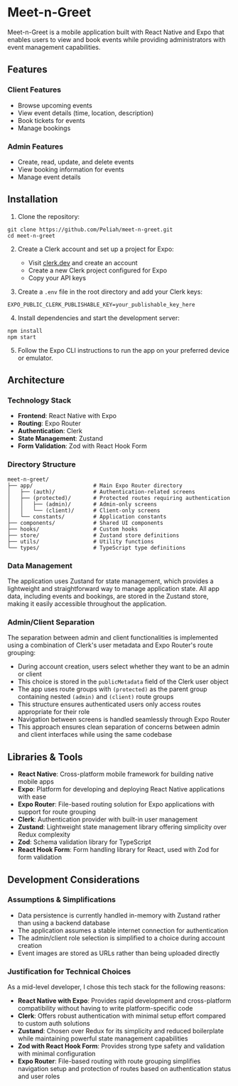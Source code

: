 # Meet-n-Greet

Meet-n-Greet is a mobile application built with React Native and Expo that enables users to view and book events while providing administrators with event management capabilities.

## Features

### Client Features
- Browse upcoming events
- View event details (time, location, description)
- Book tickets for events
- Manage bookings

### Admin Features
- Create, read, update, and delete events
- View booking information for events
- Manage event details

## Installation

1. Clone the repository:
```
git clone https://github.com/Peliah/meet-n-greet.git
cd meet-n-greet
```

2. Create a Clerk account and set up a project for Expo:
   - Visit [clerk.dev](https://clerk.dev/) and create an account
   - Create a new Clerk project configured for Expo
   - Copy your API keys

3. Create a `.env` file in the root directory and add your Clerk keys:
```
EXPO_PUBLIC_CLERK_PUBLISHABLE_KEY=your_publishable_key_here
```

4. Install dependencies and start the development server:
```
npm install
npm start
```

5. Follow the Expo CLI instructions to run the app on your preferred device or emulator.

## Architecture

### Technology Stack
- **Frontend**: React Native with Expo
- **Routing**: Expo Router
- **Authentication**: Clerk
- **State Management**: Zustand
- **Form Validation**: Zod with React Hook Form

### Directory Structure
```
meet-n-greet/
├── app/                   # Main Expo Router directory
│   ├── (auth)/            # Authentication-related screens
│   ├── (protected)/       # Protected routes requiring authentication
│   │   ├── (admin)/       # Admin-only screens
│   │   └── (client)/      # Client-only screens
│   └── constants/         # Application constants
├── components/            # Shared UI components
├── hooks/                 # Custom hooks
├── store/                 # Zustand store definitions
├── utils/                 # Utility functions
└── types/                 # TypeScript type definitions
```

### Data Management
The application uses Zustand for state management, which provides a lightweight and straightforward way to manage application state. All app data, including events and bookings, are stored in the Zustand store, making it easily accessible throughout the application.

### Admin/Client Separation
The separation between admin and client functionalities is implemented using a combination of Clerk's user metadata and Expo Router's route grouping:
- During account creation, users select whether they want to be an admin or client
- This choice is stored in the `publicMetadata` field of the Clerk user object
- The app uses route groups with `(protected)` as the parent group containing nested `(admin)` and `(client)` route groups
- This structure ensures authenticated users only access routes appropriate for their role
- Navigation between screens is handled seamlessly through Expo Router
- This approach ensures clean separation of concerns between admin and client interfaces while using the same codebase

## Libraries & Tools

- **React Native**: Cross-platform mobile framework for building native mobile apps
- **Expo**: Platform for developing and deploying React Native applications with ease
- **Expo Router**: File-based routing solution for Expo applications with support for route grouping
- **Clerk**: Authentication provider with built-in user management
- **Zustand**: Lightweight state management library offering simplicity over Redux complexity
- **Zod**: Schema validation library for TypeScript
- **React Hook Form**: Form handling library for React, used with Zod for form validation

## Development Considerations

### Assumptions & Simplifications
- Data persistence is currently handled in-memory with Zustand rather than using a backend database
- The application assumes a stable internet connection for authentication
- The admin/client role selection is simplified to a choice during account creation
- Event images are stored as URLs rather than being uploaded directly

### Justification for Technical Choices
As a mid-level developer, I chose this tech stack for the following reasons:

- **React Native with Expo**: Provides rapid development and cross-platform compatibility without having to write platform-specific code
- **Clerk**: Offers robust authentication with minimal setup effort compared to custom auth solutions
- **Zustand**: Chosen over Redux for its simplicity and reduced boilerplate while maintaining powerful state management capabilities
- **Zod with React Hook Form**: Provides strong type safety and validation with minimal configuration
- **Expo Router**: File-based routing with route grouping simplifies navigation setup and protection of routes based on authentication status and user roles
